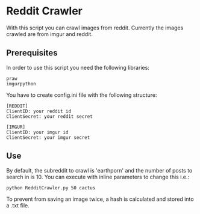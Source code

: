 # Reddit Crawler
With this script you can crawl images from reddit. Currently the images crawled are from imgur and reddit.


## Prerequisites
In order to use this script you need the following libraries:

```
praw
imgurpython
```


You have to create config.ini file with the following structure:

```
[REDDIT]
ClientID: your reddit id
ClientSecret: your reddit secret

[IMGUR]
ClientID: your imgur id
ClientSecret: your imgur secret
```


## Use
By default, the subreddit to crawl is 'earthporn' and the number of posts to search  in is 10. You can execute with inline parameters to change this i.e.:

```
python RedditCrawler.py 50 cactus
```

To prevent from saving an image twice, a hash is calculated and stored into a .txt file.
